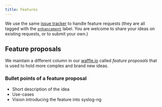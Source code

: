 ```yaml
---
title: Features
---
```


[ar:issue-tracker]: https://github.com/balabit/syslog-ng/issues 

We use the same [issue tracker][ar:issue-tracker] to handle feature
requests (they are all tagged with the
[`enhancement`](https://github.com/balabit/syslog-ng/labels/enhancement)
label. You are welcome to share your ideas on existing requests, or to
submit your own.)

## Feature proposals

We maintain a different column in our [waffle.io](https://waffle.io/balabit/syslog-ng)
called *feature proposals* that is used to hold more complex and brand new ideas. 

### Bullet points of a feature proposal
* Short description of the idea
* Use-cases
* Vision introducing the feature into syslog-ng

